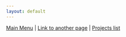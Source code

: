 ```yaml
---
layout: default
---
```


[Main Menu]() | [Link to another page](./about/contact.md) | [Projects list](./projects/project-list.md)


